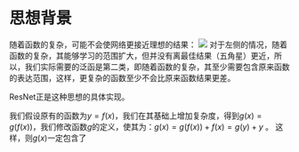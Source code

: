 # 思想背景
随着函数的复杂，可能不会使网络更接近理想的结果：
![](Pasted%20image%2020230827173318.png)
对于左侧的情况，随着函数的复杂，其能够学习的范围扩大，但并没有离最佳结果（五角星）更近，所以，我们实际需要的泛函是第二类，即随着函数的复杂，其至少需要包含原来函数的表达范围，这样，更复杂的函数至少不会比原来函数结果更差。

ResNet正是这种思想的具体实现。

我们假设原有的函数为$y = f(x)$，我们在其基础上增加复杂度，得到$g(x) = g(f(x))$，我们修改函数$g$的定义，使其为：$g(x) = g(f(x)) + f(x) = g(y) + y$ 。
这样，则$g(x)$一定包含了

# 